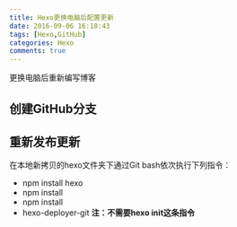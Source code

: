 ```yaml
---
title: Hexo更换电脑后配置更新
date: 2016-09-06 16:18:43
tags: [Hexo,GitHub]
categories: Hexo
comments: true
---
```

更换电脑后重新编写博客
<!--more-->
## 创建GitHub分支
## 重新发布更新
在本地新拷贝的hexo文件夹下通过Git bash依次执行下列指令：
* npm install hexo
* npm install
* npm install 
* hexo-deployer-git
**注：不需要hexo init这条指令**

